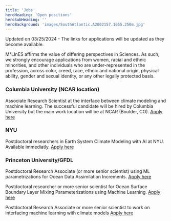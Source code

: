 ```yaml
---
title: 'Jobs'
heroHeading: 'Open positions'
heroSubHeading: ''
heroBackground: 'images/SouthAtlantic.A2002157.1055.250m.jpg'
---
```


Updated on 03/25/2024 - The links for applications will be updated as they become available.

M²LInES affirms the value of differing perspectives in Sciences. As such, we strongly encourage applications from women, racial and ethnic minorities, and other individuals who are under-represented in the profession, across color, creed, race, ethnic and national origin, physical ability, gender and sexual identity, or any other legally protected basis.


### Columbia University (NCAR location)

Associate Research Scientist at the interface between climate modeling and machine learning. The successful candidate will be hired by Columbia University but the main work location will be at NCAR (Boulder, CO). [Apply here](https://apply.interfolio.com/140294)

### NYU

Postdoctoral researchers in Earth System Climate Modeling with AI at NYU. Available immediatly. [Apply here](https://apply.interfolio.com/140348)

### Princeton University/GFDL

Postdoctoral Research Associate (or more senior scientist) using ML parametrizations for Ocean Data Assimilation Increments. [Apply here](https://puwebp.princeton.edu/AcadHire/apply/application.xhtml?listingId=32681)

Postdoctoral researcher or more senior scientist for Ocean Surface Boundary Layer Mixing Parameterizations using Machine Learning. [Apply here](https://puwebp.princeton.edu/AcadHire/apply/application.xhtml?listingId=33961)

Postdoctoral Research Associate or more senior scientist to work on interfacing machine learning with climate models [Apply here](https://puwebp.princeton.edu/AcadHire/apply/application.xhtml?listingId=34021)
